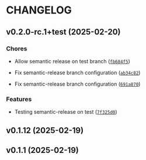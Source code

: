 # CHANGELOG


## v0.2.0-rc.1+test (2025-02-20)

### Chores

- Allow semantic release on test branch
  ([`fb684f5`](https://github.com/Keshish/d_python-sdk/commit/fb684f5a9ae34118919503e4437d665a82c70986))

- Fix semantic-release branch configuration
  ([`ab34c82`](https://github.com/Keshish/d_python-sdk/commit/ab34c82e7e9a5a7a461c1f54ab090ca3f208b8fc))

- Fix semantic-release branch configuration
  ([`691a870`](https://github.com/Keshish/d_python-sdk/commit/691a870ae78d03012d7f62f3226a043832b03f05))

### Features

- Testing semantic-release on test
  ([`7f325d0`](https://github.com/Keshish/d_python-sdk/commit/7f325d06374d663d9b32404087e1aa977b7854c4))


## v0.1.12 (2025-02-19)


## v0.1.1 (2025-02-19)
